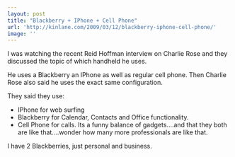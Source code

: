 ```yaml
---
layout: post
title: "Blackberry + IPhone + Cell Phone"
url: 'http://kinlane.com/2009/03/12/blackberry-iphone-cell-phone/'
image: ''
---
```


I was watching the recent Reid Hoffman interview on Charlie Rose and they discussed the topic of which handheld he uses.

He uses a Blackberry an IPhone as well as regular cell phone. Then Charlie Rose also said he uses the exact same configuration.

They said they use:

  * IPhone for web surfing
  * Blackberry for Calendar, Contacts and Office functionality.
  * Cell Phone for calls.
Its a funny balance of gadgets....and that they both are like that....wonder how many more professionals are like that.

I have 2 Blackberries, just personal and business.